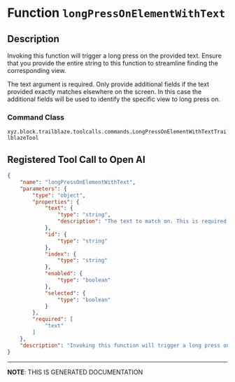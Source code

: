 # Function `longPressOnElementWithText`

## Description
Invoking this function will trigger a long press on the provided text. Ensure that you 
provide the entire string to this function to streamline finding the corresponding view.

The text argument is required. Only provide additional fields if the text provided exactly
matches elsewhere on the screen. In this case the additional fields will be used to identify
the specific view to long press on.

### Command Class
`xyz.block.trailblaze.toolcalls.commands.LongPressOnElementWithTextTrailblazeTool`

## Registered Tool Call to Open AI
```json
{
    "name": "longPressOnElementWithText",
    "parameters": {
        "type": "object",
        "properties": {
            "text": {
                "type": "string",
                "description": "The text to match on. This is required.\nNOTE:\n- The text can be a regular expression.\n- If more than one view matches the text, other optional properties are required to disambiguate."
            },
            "id": {
                "type": "string"
            },
            "index": {
                "type": "string"
            },
            "enabled": {
                "type": "boolean"
            },
            "selected": {
                "type": "boolean"
            }
        },
        "required": [
            "text"
        ]
    },
    "description": "Invoking this function will trigger a long press on the provided text. Ensure that you \nprovide the entire string to this function to streamline finding the corresponding view.\n\nThe text argument is required. Only provide additional fields if the text provided exactly\nmatches elsewhere on the screen. In this case the additional fields will be used to identify\nthe specific view to long press on."
}
```

<hr/>

**NOTE**: THIS IS GENERATED DOCUMENTATION
